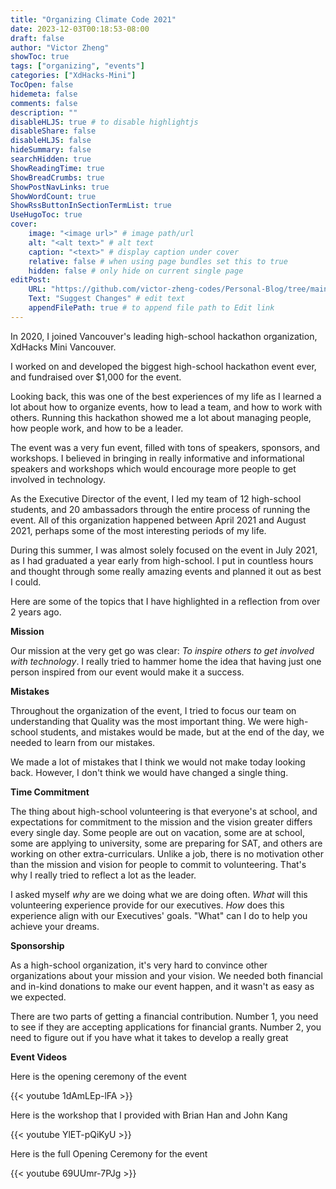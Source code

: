 ```yaml
---
title: "Organizing Climate Code 2021"
date: 2023-12-03T00:18:53-08:00
draft: false
author: "Victor Zheng"
showToc: true
tags: ["organizing", "events"]
categories: ["XdHacks-Mini"]
TocOpen: false
hidemeta: false
comments: false
description: ""
disableHLJS: true # to disable highlightjs
disableShare: false
disableHLJS: false
hideSummary: false
searchHidden: true
ShowReadingTime: true
ShowBreadCrumbs: true
ShowPostNavLinks: true
ShowWordCount: true
ShowRssButtonInSectionTermList: true
UseHugoToc: true
cover:
    image: "<image url>" # image path/url
    alt: "<alt text>" # alt text
    caption: "<text>" # display caption under cover
    relative: false # when using page bundles set this to true
    hidden: false # only hide on current single page
editPost:
    URL: "https://github.com/victor-zheng-codes/Personal-Blog/tree/main/content/posts"
    Text: "Suggest Changes" # edit text
    appendFilePath: true # to append file path to Edit link
---
```


In 2020, I joined Vancouver's leading high-school hackathon organization, XdHacks Mini Vancouver.

I worked on and developed the biggest high-school hackathon event ever, and fundraised over $1,000 for the event. 

Looking back, this was one of the best experiences of my life as I learned a lot about how to organize events, how to lead a team, and how to work with others. Running this hackathon showed me a lot about managing people, how people work, and how to be a leader. 

The event was a very fun event, filled with tons of speakers, sponsors, and workshops. I believed in bringing in really informative and informational speakers and workshops which would encourage more people to get involved in technology. 

As the Executive Director of the event, I led my team of 12 high-school students, and 20 ambassadors through the entire process of running the event. All of this organization happened between April 2021 and August 2021, perhaps some of the most interesting periods of my life. 

During this summer, I was almost solely focused on the event in July 2021, as I had graduated a year early from high-school. I put in countless hours and thought through some really amazing events and planned it out as best I could. 

Here are some of the topics that I have highlighted in a reflection from over 2 years ago. 

**Mission**

Our mission at the very get go was clear: *To inspire others to get involved with technology*. I really tried to hammer home the idea that having just one person inspired from our event would make it a success. 

**Mistakes**

Throughout the organization of the event, I tried to focus our team on understanding that Quality was the most important thing. We were high-school students, and mistakes would be made, but at the end of the day, we needed to learn from our mistakes. 

We made a lot of mistakes that I think we would not make today looking back. However, I don't think we would have changed a single thing. 

**Time Commitment**

The thing about high-school volunteering is that everyone's at school, and expectations for commitment to the mission and the vision greater differs every single day. Some people are out on vacation, some are at school, some are applying to university, some are preparing for SAT, and others are working on other extra-curriculars. Unlike a job, there is no motivation other than the mission and vision for people to commit to volunteering. That's why I really tried to reflect a lot as the leader. 

I asked myself *why* are we doing what we are doing often. *What* will this volunteering experience provide for our executives. *How* does this experience align with our Executives' goals. "What" can I do to help you achieve your dreams. 

**Sponsorship**

As a high-school organization, it's very hard to convince other organizations about your mission and your vision. We needed both financial and in-kind donations to make our event happen, and it wasn't as easy as we expected. 

There are two parts of getting a financial contribution. Number 1, you need to see if they are accepting applications for financial grants. Number 2, you need to figure out if you have what it takes to develop a really great 

**Event Videos**

Here is the opening ceremony of the event

{{< youtube 1dAmLEp-lFA >}}

Here is the workshop that I provided with Brian Han and John Kang

{{< youtube YlET-pQiKyU >}}

Here is the full Opening Ceremony for the event

{{< youtube 69UUmr-7PJg >}}


